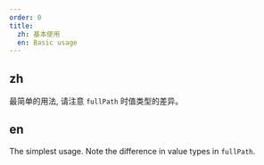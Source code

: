 ```yaml
---
order: 0
title:
  zh: 基本使用
  en: Basic usage
---
```


## zh

最简单的用法, 请注意 `fullPath` 时值类型的差异。

## en

The simplest usage. Note the difference in value types in `fullPath`.
